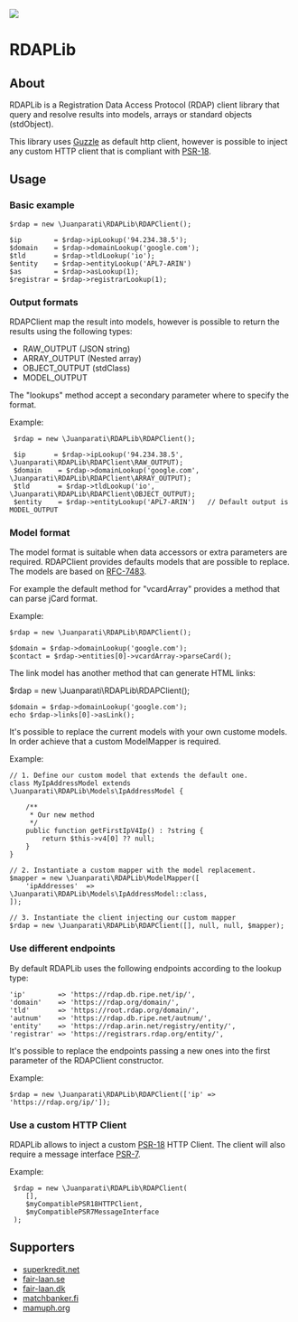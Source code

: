 ![](https://api.travis-ci.com/juanparati/RDAPLib.svg?branch=master)

# RDAPLib

## About

RDAPLib is a Registration Data Access Protocol (RDAP) client library that query and resolve results into models, arrays or standard objects (stdObject).

This library uses [Guzzle](http://docs.guzzlephp.org/en/stable/) as default http client, however is possible to inject any custom HTTP client that is compliant with [PSR-18](https://www.php-fig.org/psr/psr-18/). 


## Usage

### Basic example

    $rdap = new \Juanparati\RDAPLib\RDAPClient();
    
    $ip        = $rdap->ipLookup('94.234.38.5');    
    $domain    = $rdap->domainLookup('google.com');
    $tld       = $rdap->tldLookup('io');
    $entity    = $rdap->entityLookup('APL7-ARIN')
    $as        = $rdap->asLookup(1);
    $registrar = $rdap->registrarLookup(1);


### Output formats

RDAPClient map the result into models, however is possible to return the results using the following types:

- RAW_OUTPUT (JSON string)
- ARRAY_OUTPUT (Nested array)
- OBJECT_OUTPUT (stdClass)
- MODEL_OUTPUT

The "lookups" method accept a secondary parameter where to specify the format.

Example:

     $rdap = new \Juanparati\RDAPLib\RDAPClient();
        
     $ip       = $rdap->ipLookup('94.234.38.5', \Juanparati\RDAPLib\RDAPClient\RAW_OUTPUT);    
     $domain    = $rdap->domainLookup('google.com', \Juanparati\RDAPLib\RDAPClient\ARRAY_OUTPUT);
     $tld       = $rdap->tldLookup('io', \Juanparati\RDAPLib\RDAPClient\OBJECT_OUTPUT);
     $entity    = $rdap->entityLookup('APL7-ARIN')   // Default output is MODEL_OUTPUT
    

### Model format

The model format is suitable when data accessors or extra parameters are required. RDAPClient provides defaults models that are possible to replace.
The models are based on [RFC-7483](https://tools.ietf.org/html/rfc7483).

For example the default method for "vcardArray" provides a method that can parse jCard format.

Example:

    $rdap = new \Juanparati\RDAPLib\RDAPClient();
    
    $domain = $rdap->domainLookup('google.com');
    $contact = $rdap->entities[0]->vcardArray->parseCard();
    
The link model has another method that can generate HTML links:

 $rdap = new \Juanparati\RDAPLib\RDAPClient();
    
    $domain = $rdap->domainLookup('google.com');
    echo $rdap->links[0]->asLink();
 
It's possible to replace the current models with your own custome models. In order achieve that a custom ModelMapper is required.

Example:

    // 1. Define our custom model that extends the default one.
    class MyIpAddressModel extends \Juanparati\RDAPLib\Models\IpAddressModel {
        
        /**
         * Our new method
         */
        public function getFirstIpV4Ip() : ?string {
            return $this->v4[0] ?? null;
        }
    }

    // 2. Instantiate a custom mapper with the model replacement.   
    $mapper = new \Juanparati\RDAPLib\ModelMapper([         
        'ipAddresses'  => \Juanparati\RDAPLib\Models\IpAddressModel::class,            
    ]);
    
    // 3. Instantiate the client injecting our custom mapper
    $rdap = new \Juanparati\RDAPLib\RDAPClient([], null, null, $mapper);
    

### Use different endpoints

By default RDAPLib uses the following endpoints according to the lookup type:

    'ip'        => 'https://rdap.db.ripe.net/ip/',
    'domain'    => 'https://rdap.org/domain/',
    'tld'       => 'https://root.rdap.org/domain/',
    'autnum'    => 'https://rdap.db.ripe.net/autnum/',
    'entity'    => 'https://rdap.arin.net/registry/entity/',
    'registrar' => 'https://registrars.rdap.org/entity/',
    
 It's possible to replace the endpoints passing a new ones into the first parameter of the RDAPClient constructor.
 
 Example:
 
    $rdap = new \Juanparati\RDAPLib\RDAPClient(['ip' => 'https://rdap.org/ip/']);


### Use a custom HTTP Client

RDAPLib allows to inject a custom [PSR-18](https://www.php-fig.org/psr/psr-18/) HTTP Client.
The client will also require a message interface [PSR-7](https://www.php-fig.org/psr/psr-7/).

Example:

     $rdap = new \Juanparati\RDAPLib\RDAPClient(
        [],
        $myCompatiblePSR18HTTPClient,
        $myCompatiblePSR7MessageInterface
     );


## Supporters
- [superkredit.net](https://superkredit.net/)
- [fair-laan.se](https://fair-laan.se/)
- [fair-laan.dk](https://fair-laan.dk/)
- [matchbanker.fi](https://matchbanker.fi/)
- [mamuph.org](http://mamuph.org)
